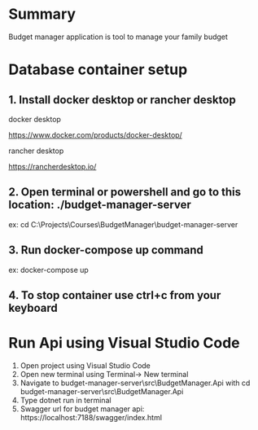 # Summary

Budget manager application is tool to manage your family budget

# Database container setup

## 1. Install docker desktop or rancher desktop

docker desktop

https://www.docker.com/products/docker-desktop/

rancher desktop

https://rancherdesktop.io/

## 2. Open terminal or powershell and go to this location: ./budget-manager-server

ex: cd C:\Projects\Courses\BudgetManager\budget-manager-server

## 3. Run docker-compose up command

ex: docker-compose up

## 4. To stop container use ctrl+c from your keyboard

# Run Api using Visual Studio Code

1. Open project using Visual Studio Code
2. Open new terminal using Terminal-> New terminal
3. Navigate to budget-manager-server\src\BudgetManager.Api with cd budget-manager-server\src\BudgetManager.Api
4. Type dotnet run in terminal
5. Swagger url for budget manager api: https://localhost:7188/swagger/index.html  
